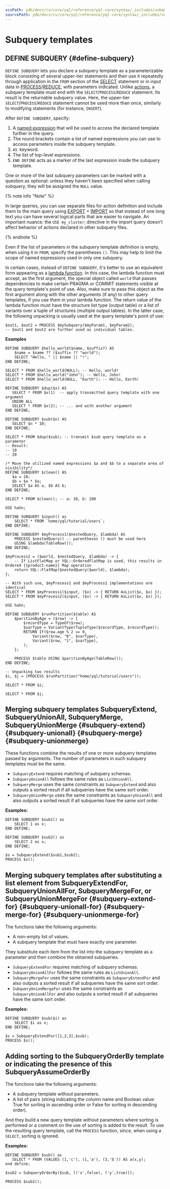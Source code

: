 ```yaml
---
vcsPath: ydb/docs/ru/core/yql/reference/yql-core/syntax/_includes/subquery.md
sourcePath: ydb/docs/ru/core/yql/reference/yql-core/syntax/_includes/subquery.md
---
```

# Subquery templates

## DEFINE SUBQUERY {#define-subquery}

`DEFINE SUBQUERY` lets you declare a subquery template as a parameterizable block consisting of several upper-tier statements and then use it repeatedly through application in the `FROM` section of the [SELECT](../select.md) statement or in input data in [PROCESS](../process.md)/[REDUCE](../reduce.md), with parameters indicated.
Unlike [actions](../action.md), a subquery template must end with the `SELECT`/`PROCESS`/`REDUCE` statement. Its result is the returnable subquery value. Here, the upper-tier `SELECT`/`PROCESS`/`REDUCE` statement cannot be used more than once, similarly to modifying statements (for instance, `INSERT`).

After `DEFINE SUBQUERY`, specify:

1. A [named expression](../expressions.md#named-nodes) that will be used to access the declared template further in the query.
2. The round brackets contain a list of named expressions you can use to access parameters inside the subquery template.
3. `AS `keyword.
4. The list of top-level expressions.
5. `END DEFINE` acts as a marker of the last expression inside the subquery template.

One or more of the last subquery parameters can be marked with a question as optional: unless they haven't been specified when calling subquery, they will be assigned the `NULL` value.


{% note info "Note" %}

In large queries, you can use separate files for action definition and include them to the main query using [EXPORT](../export_import.md#export) + [IMPORT](../export_import.md#import) so that instead of one long text you can have several logical parts that are easier to navigate. An important nuance: the `USE my_cluster`; directive in the import query doesn't affect behavior of actions declared in other subquery files.

{% endnote %}


Even if the list of parameters in the subquery template definition is empty, when using it in `FROM`, specify the parentheses `()`. This may help to limit the scope of named expressions used in only one subquery.

In certain cases, instead of `DEFINE SUBQUERY`, it's better to use an equivalent form appearing as a [lambda function](../expressions.md#lambda).
In this case, the lambda function must accept, as the first argument, the special object called `world` that passes dependencies to make certain PRAGMA or COMMIT statements visible at the query template's point of use. Also, make sure to pass this object as the first argument along with the other arguments (if any) to other query templates, if you use them in your lambda function.
The return value of the lambda function must have the structure list type (output table) or a list of variants over a tuple of structures (multiple output tables). In the latter case, the following unpacking is usually used at the query template's point of use:

```yql
$out1, $out2 = PROCESS $mySubquery($myParam1, $myParam2);
-- $out1 and $out2 are further used as individual tables.
```


**Examples**

```yql
DEFINE SUBQUERY $hello_world($name, $suffix?) AS
    $name = $name ?? ($suffix ?? "world");
    SELECT "Hello, " || $name || "!";
END DEFINE;

SELECT * FROM $hello_world(NULL); -- Hello, world!
SELECT * FROM $hello_world("John"); -- Hello, John!
SELECT * FROM $hello_world(NULL, "Earth"); -- Hello, Earth!
```

```yql
DEFINE SUBQUERY $dup($x) AS
   SELECT * FROM $x(1)  -- apply transmitted query template with one argument
   UNION ALL
   SELECT * FROM $x(2); -- ... and with another argument
END DEFINE;

DEFINE SUBQUERY $sub($n) AS
   SELECT $n * 10;
END DEFINE;

SELECT * FROM $dup($sub); -- transmit $sub query template as a parameter
-- Result:
-- 10
-- 20
```

```yql
/* Move the utilized named expressions $a and $b to a separate area of visibility*/
DEFINE SUBQUERY $clean() AS
   $a = 10;
   $b = $a * $a;
   SELECT $a AS a, $b AS b;
END DEFINE;

SELECT * FROM $clean(); -- a: 10, b: 100
```

```yql
USE hahn;

DEFINE SUBQUERY $input() as
    SELECT * FROM `home/yql/tutorial/users`;
END DEFINE;

DEFINE SUBQUERY $myProcess1($nestedQuery, $lambda) AS
    PROCESS $nestedQuery() -- parentheses () must be used here
    USING $lambda(TableRow());
END DEFINE;

$myProcess2 = ($world, $nestedQuery, $lambda) -> {
    -- If ListFlatMap or YQL::OrderedFlatMap is used, this results in Ordered {{product-name}} Map operation
    return YQL::FlatMap($nestedQuery($world), $lambda);
};

-- With such use, $myProcess1 and $myProcess2 implementations are identical
SELECT * FROM $myProcess1($input, ($x) -> { RETURN AsList($x, $x) });
SELECT * FROM $myProcess2($input, ($x) -> { RETURN AsList($x, $x) });
```

```yql
USE hahn;

DEFINE SUBQUERY $runPartition($table) AS
    $paritionByAge = ($row) -> {
        $recordType = TypeOf($row);
        $varType = VariantType(TupleType($recordType, $recordType));
        RETURN If($row.age % 2 == 0,
            Variant($row, "0", $varType),
            Variant($row, "1", $varType),
        );
    };

    PROCESS $table USING $paritionByAge(TableRow());
END DEFINE;

-- Unpacking two results
$i, $j = (PROCESS $runPartition("home/yql/tutorial/users"));

SELECT * FROM $i;

SELECT * FROM $j;
```

## Merging subquery templates SubqueryExtend, SubqueryUnionAll, SubqueryMerge, SubqueryUnionMerge {#subquery-extend} {#subquery-unionall} {#subquery-merge} {#subquery-unionmerge}

These functions combine the results of one or more subquery templates passed by arguments. The number of parameters in such subquery templates must be the same.

* `SubqueryExtend` requires matching of subquery schemas.
* `SubqueryUnionAll` follows the same rules as `ListUnionAll`.
* `SubqueryMerge` uses the same constraints as `SubqueryExtend` and also outputs a sorted result if all subqueries have the same sort order.
* `SubqueryUnionMerge` uses the same constraints as `SubqueryUnionAll` and also outputs a sorted result if all subqueries have the same sort order.

**Examples:**

```yql
DEFINE SUBQUERY $sub1() as
    SELECT 1 as x;
END DEFINE;

DEFINE SUBQUERY $sub2() as
    SELECT 2 as x;
END DEFINE;

$s = SubqueryExtend($sub1,$sub2);
PROCESS $s();
```

## Merging subquery templates after substituting a list element from SubqueryExtendFor, SubqueryUnionAllFor, SubqueryMergeFor, or SubqueryUnionMergeFor {#subquery-extend-for} {#subquery-unionall-for} {#subquery-merge-for} {#subquery-unionmerge-for}

The functions take the following arguments:

* A non-empty list of values.
* A subquery template that must have exactly one parameter.

They substitute each item from the list into the subquery template as a parameter and then combine the obtained subqueries.

* `SubqueryExtendFor` requires matching of subquery schemas.
* `SubqueryUnionAllFor` follows the same rules as `ListUnionAll`.
* `SubqueryMergeFor` uses the same constraints as `SubqueryExtendFor` and also outputs a sorted result if all subqueries have the same sort order.
* `SubqueryUnionMergeFor` uses the same constraints as `SubqueryUnionAllFor` and also outputs a sorted result if all subqueries have the same sort order.

**Examples:**

```yql
DEFINE SUBQUERY $sub($i) as
    SELECT $i as x;
END DEFINE;

$s = SubqueryExtendFor([1,2,3],$sub);
PROCESS $s();
```

## Adding sorting to the SubqueryOrderBy template or indicating the presence of this SubqueryAssumeOrderBy

The functions take the following arguments:

* A subquery template without parameters.
* A list of pairs (string indicating the column name and Boolean value: True for sorting in ascending order or False for sorting in descending order).

And they build a new query template without parameters where sorting is performed or a comment on the use of sorting is added to the result. To use the resulting query template, call the `PROCESS` function, since, when using a `SELECT`, sorting is ignored.

**Examples:**

```yql
DEFINE SUBQUERY $sub() as
   SELECT * FROM (VALUES (1,'c'), (1,'a'), (3,'b')) AS a(x,y);
end define;

$sub2 = SubqueryOrderBy($sub, [('x',false), ('y',true)]);

PROCESS $sub2();
```
